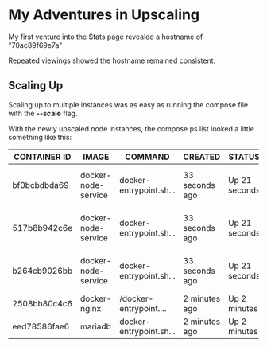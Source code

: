 <h1>My Adventures in Upscaling</h1>
<p>My first venture into the Stats page revealed a hostname of "70ac89f69e7a"</p>
<p>Repeated viewings showed the hostname remained consistent.</p>
<h2>Scaling Up</h2>
<p>Scaling up to multiple instances was as easy as running the compose file with the <b>--scale</b> flag.</p>
<p>With the newly upscaled node instances, the compose ps list looked a little something like this:</p>

| CONTAINER ID | IMAGE | COMMAND | CREATED | STATUS | PORTS | NAMES |
| ------------ | ----- | ------- |-------- | ------ | ----- | ----- |
| bf0bcbdbda69 | docker-node-service | docker-entrypoint.sh... | 33 seconds ago | Up 21 seconds | 0.0.0.0:65181->3000/tcp | docker-node-service-3 |
| 517b8b942c6e | docker-node-service | docker-entrypoint.sh... | 33 seconds ago | Up 21 seconds | 0.0.0.0:65182->3000/tcp | docker-node-service-1 |
| b264cb9026bb | docker-node-service | docker-entrypoint.sh... | 33 seconds ago | Up 21 seconds | 0.0.0.0:65183->3000/tcp | docker-node-service-2 |
| 2508bb80c4c6 | docker-nginx        | /docker-entrypoint....  | 2 minutes ago  | Up 2 minutes  | 0.0.0.0:8080->80/tcp    | docker-nginx-1       |
| eed78586fae6 | mariadb             | docker-entrypoint.sh... | 2 minutes ago  | Up 2 minutes  | 0.0.0.0:3306->3306/tcp  | mariadb              |
